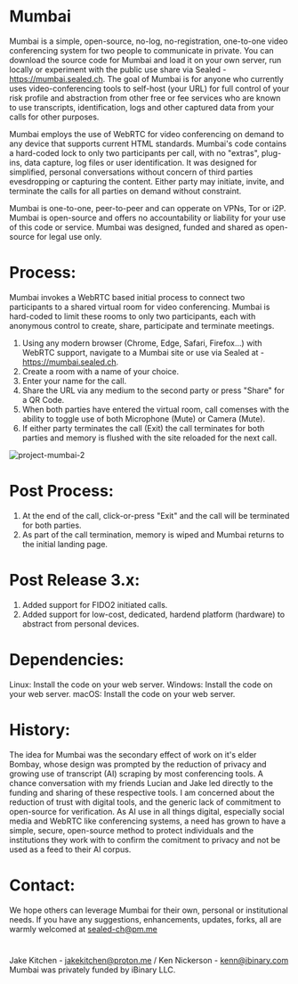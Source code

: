 # Mumbai
Mumbai is a simple, open-source, no-log, no-registration, one-to-one video conferencing system for two people to communicate in private. You can download the source code for Mumbai and load it on your own server, run locally or experiment with the public use share via Sealed - https://mumbai.sealed.ch. The goal of Mumbai is for anyone who currently uses video-conferencing tools to self-host (your URL) for full control of your risk profile and abstraction from other free or fee services who are known to use transcripts, identification, logs and other captured data from your calls for other purposes.

Mumbai employs the use of WebRTC for video conferencing on demand to any device that supports current HTML standards. Mumbai's code contains a hard-coded lock to only two participants per call, with no "extras", plug-ins, data capture, log files or user identification. It was designed for simplified, personal conversations without concern of third parties evesdropping or capturing the content. Either party may initiate, invite, and terminate the calls for all parties on demand without constraint.

Mumbai is one-to-one, peer-to-peer and can opperate on VPNs, Tor or i2P. Mumbai is open-source and offers no accountability or liability for your use of this code or service. Mumbai was designed, funded and shared as open-source for legal use only.
# Process:
Mumbai invokes a WebRTC based initial process to connect two participants to a shared virtual room for video conferencing. Mumbai is hard-coded to limit these rooms to only two participants, each with anonymous control to create, share, participate and terminate meetings.

1. Using any modern browser (Chrome, Edge, Safari, Firefox...) with WebRTC support, navigate to a Mumbai site or use via Sealed at - https://mumbai.sealed.ch.
2. Create a room with a name of your choice.
3. Enter your name for the call.
4. Share the URL via any medium to the second party or press "Share" for a QR Code.
5. When both parties have entered the virtual room, call comenses with the ability to toggle use of both Microphone (Mute) or Camera (Mute).
6. If either party terminates the call (Exit) the call terminates for both parties and memory is flushed with the site reloaded for the next call.

![project-mumbai-2](https://github.com/ibinary/mumbai/assets/86942/c917374c-65c2-4911-a675-060e05043259)

# Post Process:
1. At the end of the call, click-or-press "Exit" and the call will be terminated for both parties.
2. As part of the call termination, memory is wiped and Mumbai returns to the initial landing page.
# Post Release 3.x:
1. Added support for FIDO2 initiated calls.
2. Added support for low-cost, dedicated, hardend platform (hardware) to abstract from personal devices.
# Dependencies:
Linux: Install the code on your web server.
Windows: Install the code on your web server.
macOS: Install the code on your web server.
# History:
The idea for Mumbai was the secondary effect of work on it's elder Bombay, whose design was prompted by the reduction of privacy and growing use of transcript (AI) scraping by most conferencing tools. A chance conversation with my friends Lucian and Jake led directly to the funding and sharing of these respective tools. I am concerned about the reduction of trust with digital tools, and the generic lack of commitment to open-source for verification. As AI use in all things digital, especially social media and WebRTC like conferencing systems, a need has grown to have a simple, secure, open-source method to protect individuals and the institutions they work with to confirm the comitment to privacy and not be used as a feed to their AI corpus. 
# Contact:
We hope others can leverage Mumbai for their own, personal or institutional needs. If you have any suggestions, enhancements, updates, forks, all are warmly welcomed at sealed-ch@pm.me
#
Jake Kitchen - jakekitchen@proton.me / Ken Nickerson - kenn@ibinary.com
Mumbai was privately funded by iBinary LLC.
